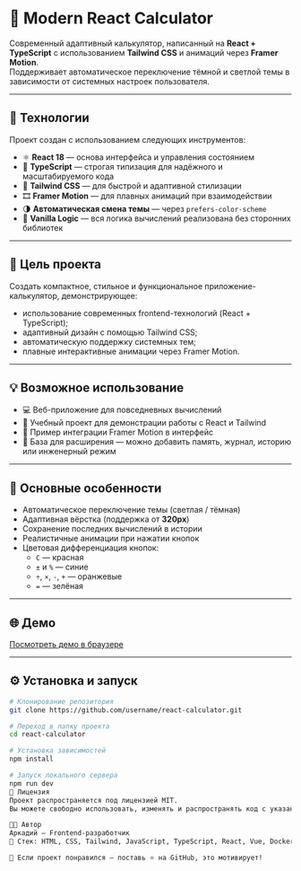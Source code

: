 # 🧮 Modern React Calculator

Современный адаптивный калькулятор, написанный на **React + TypeScript** с использованием **Tailwind CSS** и анимаций через **Framer Motion**.  
Поддерживает автоматическое переключение тёмной и светлой темы в зависимости от системных настроек пользователя.

---

## 🚀 Технологии

Проект создан с использованием следующих инструментов:

- ⚛️ **React 18** — основа интерфейса и управления состоянием  
- 🔷 **TypeScript** — строгая типизация для надёжного и масштабируемого кода  
- 💨 **Tailwind CSS** — для быстрой и адаптивной стилизации  
- 🎞 **Framer Motion** — для плавных анимаций при взаимодействии  
- 🌗 **Автоматическая смена темы** — через `prefers-color-scheme`  
- 🧮 **Vanilla Logic** — вся логика вычислений реализована без сторонних библиотек  

---

## 🎯 Цель проекта

Создать компактное, стильное и функциональное приложение-калькулятор, демонстрирующее:
- использование современных frontend-технологий (React + TypeScript);
- адаптивный дизайн с помощью Tailwind CSS;
- автоматическую поддержку системных тем;
- плавные интерактивные анимации через Framer Motion.

---

## 💡 Возможное использование

- 💻 Веб-приложение для повседневных вычислений  
- 🧩 Учебный проект для демонстрации работы с React и Tailwind  
- 🎨 Пример интеграции Framer Motion в интерфейс  
- 🔧 База для расширения — можно добавить память, журнал, историю или инженерный режим  

---

## 🧠 Основные особенности

- Автоматическое переключение темы (светлая / тёмная)  
- Адаптивная вёрстка (поддержка от **320px**)  
- Сохранение последних вычислений в истории  
- Реалистичные анимации при нажатии кнопок  
- Цветовая дифференциация кнопок:
  - `C` — красная  
  - `±` и `%` — синие  
  - `÷`, `×`, `-`, `+` — оранжевые  
  - `=` — зелёная  

---



## 🌐 Демо

[Посмотреть демо в браузере](https://skilledify.github.io/react-calculator/)  



---

## ⚙️ Установка и запуск

```bash
# Клонирование репозитория
git clone https://github.com/username/react-calculator.git

# Переход в папку проекта
cd react-calculator

# Установка зависимостей
npm install

# Запуск локального сервера
npm run dev
🧾 Лицензия
Проект распространяется под лицензией MIT.
Вы можете свободно использовать, изменять и распространять код с указанием автора.

👨‍💻 Автор
Аркадий — Frontend-разработчик
📌 Стек: HTML, CSS, Tailwind, JavaScript, TypeScript, React, Vue, Docker

💬 Если проект понравился — поставь ⭐️ на GitHub, это мотивирует!